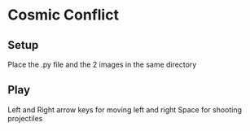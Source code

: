 # Cosmic Conflict

## Setup
Place the .py file and the 2 images in the same directory

## Play
Left and Right arrow keys for moving left and right 
Space for shooting projectiles
